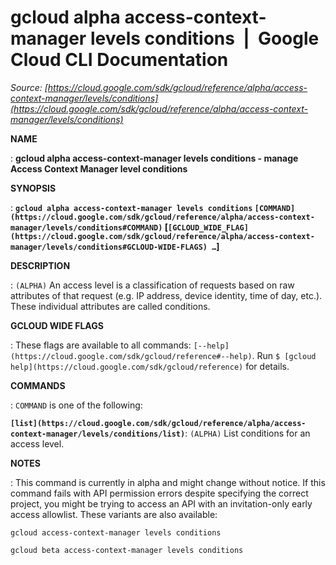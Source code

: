 # gcloud alpha access-context-manager levels conditions  |  Google Cloud CLI Documentation

*Source: [https://cloud.google.com/sdk/gcloud/reference/alpha/access-context-manager/levels/conditions](https://cloud.google.com/sdk/gcloud/reference/alpha/access-context-manager/levels/conditions)*

**NAME**

: **gcloud alpha access-context-manager levels conditions - manage Access Context Manager level conditions**

**SYNOPSIS**

: **`gcloud alpha access-context-manager levels conditions` `[COMMAND](https://cloud.google.com/sdk/gcloud/reference/alpha/access-context-manager/levels/conditions#COMMAND)` [`[GCLOUD_WIDE_FLAG](https://cloud.google.com/sdk/gcloud/reference/alpha/access-context-manager/levels/conditions#GCLOUD-WIDE-FLAGS) …`]**

**DESCRIPTION**

: `(ALPHA)` An access level is a classification of requests based on
raw attributes of that request (e.g. IP address, device identity, time of day,
etc.). These individual attributes are called conditions.

**GCLOUD WIDE FLAGS**

: These flags are available to all commands: `[--help](https://cloud.google.com/sdk/gcloud/reference#--help)`.
Run `$ [gcloud help](https://cloud.google.com/sdk/gcloud/reference)` for details.

**COMMANDS**

: ``COMMAND`` is one of the following:

**`[list](https://cloud.google.com/sdk/gcloud/reference/alpha/access-context-manager/levels/conditions/list)`**:
`(ALPHA)` List conditions for an access level.

**NOTES**

: This command is currently in alpha and might change without notice. If this
command fails with API permission errors despite specifying the correct project,
you might be trying to access an API with an invitation-only early access
allowlist. These variants are also available:

```
gcloud access-context-manager levels conditions
```

```
gcloud beta access-context-manager levels conditions
```